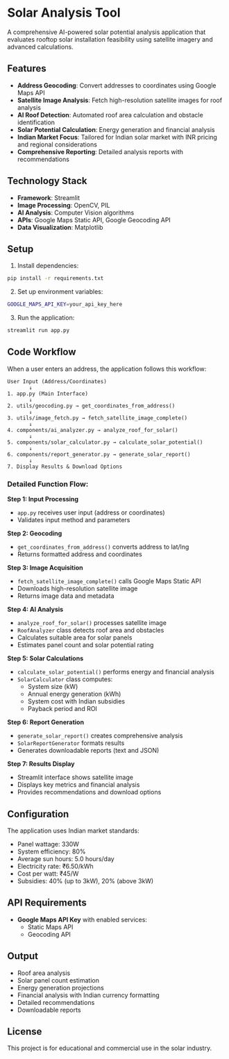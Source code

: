 # Solar Analysis Tool

A comprehensive AI-powered solar potential analysis application that evaluates rooftop solar installation feasibility using satellite imagery and advanced calculations.

## Features

- **Address Geocoding**: Convert addresses to coordinates using Google Maps API
- **Satellite Image Analysis**: Fetch high-resolution satellite images for roof analysis
- **AI Roof Detection**: Automated roof area calculation and obstacle identification
- **Solar Potential Calculation**: Energy generation and financial analysis
- **Indian Market Focus**: Tailored for Indian solar market with INR pricing and regional considerations
- **Comprehensive Reporting**: Detailed analysis reports with recommendations

## Technology Stack

- **Framework**: Streamlit
- **Image Processing**: OpenCV, PIL
- **AI Analysis**: Computer Vision algorithms
- **APIs**: Google Maps Static API, Google Geocoding API
- **Data Visualization**: Matplotlib

## Setup

1. Install dependencies:

```bash
pip install -r requirements.txt
```

2. Set up environment variables:

```bash
GOOGLE_MAPS_API_KEY=your_api_key_here
```

3. Run the application:

```bash
streamlit run app.py
```

## Code Workflow

When a user enters an address, the application follows this workflow:

```
User Input (Address/Coordinates)
       ↓
1. app.py (Main Interface)
       ↓
2. utils/geocoding.py → get_coordinates_from_address()
       ↓
3. utils/image_fetch.py → fetch_satellite_image_complete()
       ↓
4. components/ai_analyzer.py → analyze_roof_for_solar()
       ↓
5. components/solar_calculator.py → calculate_solar_potential()
       ↓
6. components/report_generator.py → generate_solar_report()
       ↓
7. Display Results & Download Options
```

### Detailed Function Flow:

**Step 1: Input Processing**

- `app.py` receives user input (address or coordinates)
- Validates input method and parameters

**Step 2: Geocoding**

- `get_coordinates_from_address()` converts address to lat/lng
- Returns formatted address and coordinates

**Step 3: Image Acquisition**

- `fetch_satellite_image_complete()` calls Google Maps Static API
- Downloads high-resolution satellite image
- Returns image data and metadata

**Step 4: AI Analysis**

- `analyze_roof_for_solar()` processes satellite image
- `RoofAnalyzer` class detects roof area and obstacles
- Calculates suitable area for solar panels
- Estimates panel count and solar potential rating

**Step 5: Solar Calculations**

- `calculate_solar_potential()` performs energy and financial analysis
- `SolarCalculator` class computes:
  - System size (kW)
  - Annual energy generation (kWh)
  - System cost with Indian subsidies
  - Payback period and ROI

**Step 6: Report Generation**

- `generate_solar_report()` creates comprehensive analysis
- `SolarReportGenerator` formats results
- Generates downloadable reports (text and JSON)

**Step 7: Results Display**

- Streamlit interface shows satellite image
- Displays key metrics and financial analysis
- Provides recommendations and download options

## Configuration

The application uses Indian market standards:

- Panel wattage: 330W
- System efficiency: 80%
- Average sun hours: 5.0 hours/day
- Electricity rate: ₹6.50/kWh
- Cost per watt: ₹45/W
- Subsidies: 40% (up to 3kW), 20% (above 3kW)

## API Requirements

- **Google Maps API Key** with enabled services:
  - Static Maps API
  - Geocoding API

## Output

- Roof area analysis
- Solar panel count estimation
- Energy generation projections
- Financial analysis with Indian currency formatting
- Detailed recommendations
- Downloadable reports

## License

This project is for educational and commercial use in the solar industry.
